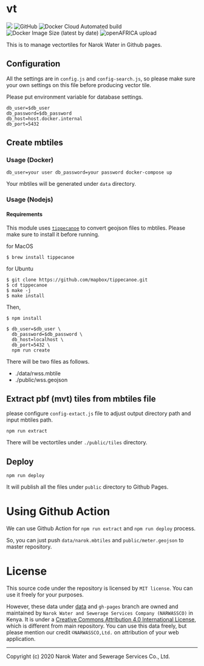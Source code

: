 # vt
![](https://github.com/narwassco/vt/workflows/Node.js%20CI/badge.svg)
![GitHub](https://img.shields.io/github/license/narwassco/vt)
![Docker Cloud Automated build](https://img.shields.io/docker/cloud/automated/narwassco/vt)
![Docker Image Size (latest by date)](https://img.shields.io/docker/image-size/narwassco/vt)
![openAFRICA upload](https://github.com/narwassco/vt/workflows/openAFRICA%20upload/badge.svg)

This is to manage vectortiles for Narok Water in Github pages.

## Configuration
All the settings are in `config.js` and `config-search.js`, so please make sure your own settings on this file before producing vector tile.

Please put environment variable for database settings.
```
db_user=$db_user
db_password=$db_password
db_host=host.docker.internal
db_port=5432
```

## Create mbtiles
### Usage (Docker)

```
db_user=your user db_password=your password docker-compose up
```

Your mbtiles will be generated under `data` directory.

### Usage (Nodejs)

#### Requirements

This module uses [`tippecanoe`](https://github.com/mapbox/tippecanoe) to convert geojson files to mbtiles. Please make sure to install it before running.

for MacOS
```
$ brew install tippecanoe
```

for Ubuntu
```
$ git clone https://github.com/mapbox/tippecanoe.git
$ cd tippecanoe
$ make -j
$ make install
```

Then,

```
$ npm install

$ db_user=$db_user \
  db_password=$db_password \
  db_host=localhost \
  db_port=5432 \
  npm run create
```

There will be two files as follows.
- ./data/rwss.mbtile
- ./public/wss.geojson

## Extract pbf (mvt) tiles from mbtiles file
please configure `config-extact.js` file to adjust output directory path and input mbtiles path.

```
npm run extract
```

There will be vectortiles under `./public/tiles` directory.

## Deploy

```
npm run deploy
```

It will publish all the files under `public` directory to Github Pages.

# Using Github Action

We can use Github Action for `npm run extract` and `npm run deploy` process.

So, you can just push `data/narok.mbtiles` and `public/meter.geojson` to master repository.

# License

This source code under the repository is licensed by 
`MIT license`. You can use it freely for your purposes.

However, these data under [data](./data) and `gh-pages` branch are owned and maintained by `Narok Water and Sewerage Services Company (NARWASSCO)` in Kenya. It is under a [Creative Commons Attribution 4.0 International
License](http://creativecommons.org/licenses/by/4.0/), which is different from main repository. You can use this data freely, but please mention our credit `©NARWASSCO,Ltd.` on attribution of your web application.

---
Copyright (c) 2020 Narok Water and Sewerage Services Co., Ltd.
